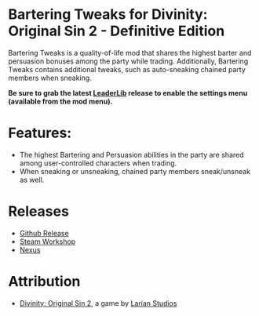 Bartering Tweaks for Divinity: Original Sin 2 - Definitive Edition
=======

Bartering Tweaks is a quality-of-life mod that shares the highest barter and persuasion bonuses among the party while trading.
Additionally, Bartering Tweaks contains additional tweaks, such as auto-sneaking chained party members when sneaking. 

**Be sure to grab the latest [LeaderLib](https://github.com/LaughingLeader-DOS2-Mods/LeaderLib/releases/tag/Mod-Release) release to enable the settings menu (available from the mod menu).**

# Features:

* The highest Bartering and Persuasion abilities in the party are shared among user-controlled characters when trading.
* When sneaking or unsneaking, chained party members sneak/unsneak as well.

# Releases
* [Github Release](https://github.com/LaughingLeader-DOS2-Mods/BarteringTweaks/releases/)
* [Steam Workshop]()
* [Nexus]()

# Attribution
- [Divinity: Original Sin 2](http://store.steampowered.com/app/435150/Divinity_Original_Sin_2/), a game by [Larian Studios](http://larian.com/)
